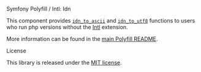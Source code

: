 Symfony Polyfill / Intl: Idn


This component provides [`idn_to_ascii`](https://php.net/idn-to-ascii) and [`idn_to_utf8`](https://php.net/idn-to-utf8) functions to users who run php versions without the [Intl](https://php.net/intl) extension.

More information can be found in the
[main Polyfill README](https://github.com/symfony/polyfill/blob/master/README.md).

License


This library is released under the [MIT license](LICENSE).
